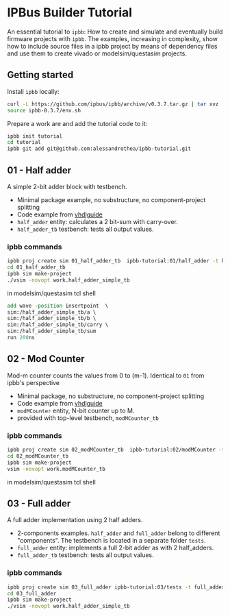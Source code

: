 # IPBus Builder Tutorial

An essential tutorial to `ipbb`: How to create and simulate and eventually build firmware projects with `ipbb`. The examples, increasing in complexity, show how to include source files in a ipbb project by means of dependency files and use them to create vivado or modelsim/questasim projects.

## Getting started

Install `ipbb` locally:
```sh
curl -L https://github.com/ipbus/ipbb/archive/v0.3.7.tar.gz | tar xvz
source ipbb-0.3.7/env.sh
```

Prepare a work are and add the tutorial code to it:
```sh
ipbb init tutorial
cd tutorial
ipbb git add git@github.com:alessandrothea/ipbb-tutorial.git
```

## 01 - Half adder
A simple 2-bit adder block with testbench.
- Minimal package example, no substructure, no component-project splitting
- Code example from [vhdlguide](vhdlguide-half-adder)
- `half_adder` entity: calculates a 2 bit-sum with carry-over.
- `half_adder_tb` testbench: tests all output values.

### ipbb commands
```sh
ipbb proj create sim 01_half_adder_tb  ipbb-tutorial:01/half_adder -t half_adder_simple_tb.dep
cd 01_half_adder_tb
ipbb sim make-project
./vsim -novopt work.half_adder_simple_tb
```

in modelsim/questasim tcl shell
```tcl
add wave -position insertpoint  \
sim:/half_adder_simple_tb/a \
sim:/half_adder_simple_tb/b \
sim:/half_adder_simple_tb/carry \
sim:/half_adder_simple_tb/sum
run 200ns
```


## 02 - Mod Counter
Mod-m counter counts the values from 0 to (m-1).
Identical to `01` from ipbb's perspective
- Minimal package, no substructure, no component-project splitting
- Code example from [vhdlguide](vhdlguide-half-modMcounter)
- `modMCounter` entity, N-bit counter up to M.
- provided with top-level testbench, `modMCounter_tb`
 
### ipbb commands
```sh
ipbb proj create sim 02_modMCounter_tb  ipbb-tutorial:02/modMCounter -t modMCounter_tb.dep
cd 02_modMCounter_tb
ipbb sim make-project
vsim -novopt work.modMCounter_tb
```

in modelsim/questasim tcl shell

## 03 - Full adder
A full adder implementation using 2 half adders. 
- 2-components examples. `half_adder` and `full_adder` belong to different "components". The testbench is located in a separate folder `tests`.
- `full_adder` entity: implements a full 2-bit adder as with 2 half_adders.
- `full_adder_tb` testbench: tests all output values.

### ipbb commands
```sh
ipbb proj create sim 03_full_adder ipbb-tutorial:03/tests -t full_adder_tb.dep
cd 03_full_adder
ipbb sim make-project
./vsim -novopt work.half_adder_simple_tb
```


[vhdlguide-half-adder]: https://vhdlguide.readthedocs.io/en/latest/vhdl/firstproject.html#vhdl-half-adder-vhdl
[vhdlguide-half-modMcounter]: https://vhdlguide.readthedocs.io/en/latest/vhdl/vvd.html#vhdl-modmcounter